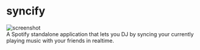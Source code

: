 # syncify
![screenshot](http://i.imgur.com/Na5iLCv.png)
<br/>
A Spotify standalone application that lets you DJ by syncing your currently playing music with your friends in realtime.
